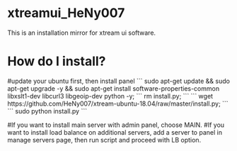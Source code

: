 <h1>xtreamui_HeNy007</h1>
This is an installation mirror for xtream ui software.

<h1>How do I install?</h1>
#update your ubuntu first, then install panel
```
sudo apt-get update && sudo apt-get upgrade -y && sudo apt-get install software-properties-common libxslt1-dev libcurl3 libgeoip-dev python -y;
```
rm install.py; 
```
```
wget https://github.com/HeNy007/xtream-ubuntu-18.04/raw/master/install.py;
```
```
sudo python install.py
```

#If you want to install main server with admin panel, choose MAIN.
#If you want to install load balance on additional servers, add a server to panel in manage servers page, then run script and proceed with LB option.



